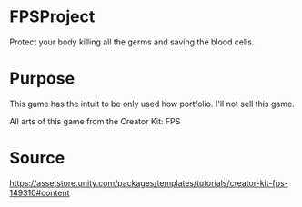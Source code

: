 # FPSProject
Protect your body killing all the germs and saving the blood cells. 

# Purpose
This game has the intuit to be only used how portfolio. I'll not sell this game. 

All arts of this game from the Creator Kit: FPS

# Source
https://assetstore.unity.com/packages/templates/tutorials/creator-kit-fps-149310#content
